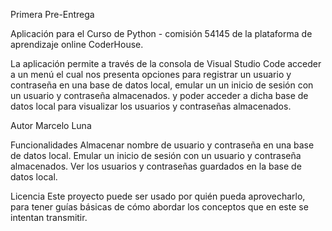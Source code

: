 Primera Pre-Entrega

Aplicación para el Curso de Python - comisión 54145 de la plataforma de aprendizaje online CoderHouse. 

La aplicación permite a través de la consola de Visual Studio Code acceder a un menú el cual nos presenta opciones para registrar un usuario y contraseña en una base de datos local, emular un un inicio de sesión con un usuario y contraseña almacenados.
y poder acceder a dicha base de datos local para visualizar los usuarios y contraseñas almacenados.

Autor
Marcelo Luna

Funcionalidades
Almacenar nombre de usuario y contraseña en una base de datos local.
Emular un inicio de sesión con un usuario y contraseña almacenados.
Ver los usuarios y contraseñas guardados en la base de datos local.

Licencia
Este proyecto puede ser usado por quién pueda aprovecharlo, para tener guías básicas de cómo abordar los conceptos que en este se intentan transmitir.
